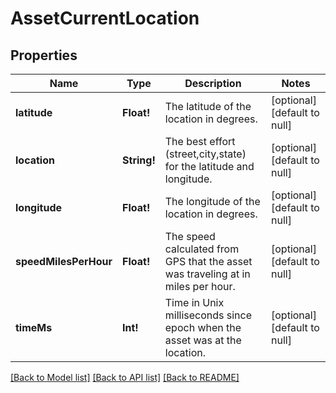 # AssetCurrentLocation

## Properties
Name | Type | Description | Notes
------------ | ------------- | ------------- | -------------
**latitude** | **Float!** | The latitude of the location in degrees. | [optional] [default to null]
**location** | **String!** | The best effort (street,city,state) for the latitude and longitude. | [optional] [default to null]
**longitude** | **Float!** | The longitude of the location in degrees. | [optional] [default to null]
**speedMilesPerHour** | **Float!** | The speed calculated from GPS that the asset was traveling at in miles per hour. | [optional] [default to null]
**timeMs** | **Int!** | Time in Unix milliseconds since epoch when the asset was at the location. | [optional] [default to null]

[[Back to Model list]](../README.md#documentation-for-models) [[Back to API list]](../README.md#documentation-for-api-endpoints) [[Back to README]](../README.md)



